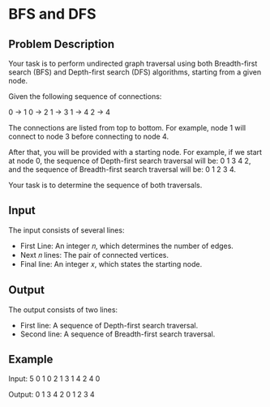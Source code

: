 # BFS and DFS

## Problem Description

Your task is to perform undirected graph traversal using both Breadth-first search (BFS) and Depth-first search (DFS) algorithms, starting from a given node.

Given the following sequence of connections:

0 -> 1
0 -> 2
1 -> 3
1 -> 4
2 -> 4

The connections are listed from top to bottom. For example, node 1 will connect to node 3 before connecting to node 4.

After that, you will be provided with a starting node. For example, if we start at node 0, the sequence of Depth-first search traversal will be: 0 1 3 4 2, and the sequence of Breadth-first search traversal will be: 0 1 2 3 4.

Your task is to determine the sequence of both traversals.

## Input

The input consists of several lines:

- First Line: An integer 𝑛, which determines the number of edges.
- Next 𝑛 lines: The pair of connected vertices.
- Final line: An integer 𝑥, which states the starting node.

## Output

The output consists of two lines:

- First line: A sequence of Depth-first search traversal.
- Second line: A sequence of Breadth-first search traversal.

## Example

Input:
5
0 1
0 2
1 3
1 4
2 4
0

Output:
0 1 3 4 2
0 1 2 3 4
